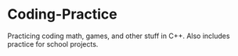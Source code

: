 # Coding-Practice
Practicing coding math, games, and other stuff in C++.
Also includes practice for school projects.
